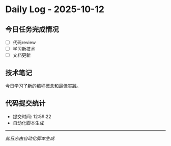 # Daily Log - 2025-10-12

## 今日任务完成情况
- [ ] 代码review
- [ ] 学习新技术
- [ ] 文档更新

## 技术笔记
今日学习了新的编程概念和最佳实践。

## 代码提交统计
- 提交时间: 12:59:22
- 自动化脚本生成

---
*此日志由自动化脚本生成*
